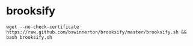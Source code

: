 brooksify
==================

`wget --no-check-certificate https://raw.github.com/bswinnerton/brooksify/master/brooksify.sh && bash brooksify.sh`
